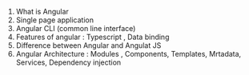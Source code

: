 1. What is Angular
2. Single page application
3. Angular CLI (common line interface)
4. Features of angular :
     Typescript , Data binding
5. Difference between Angular and Angulat JS
6. Angular Architecture  :
      Modules , Components, Templates, Mrtadata, Services, Dependency injection
